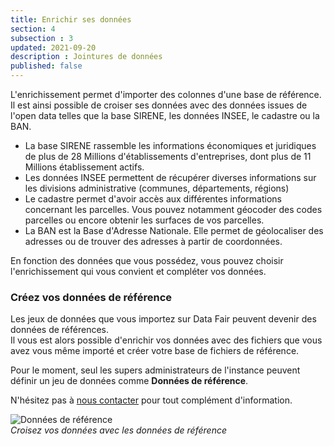 ```yaml
---
title: Enrichir ses données
section: 4
subsection : 3
updated: 2021-09-20
description : Jointures de données
published: false
---
```



L'enrichissement permet d'importer des colonnes d'une base de référence. Il est ainsi possible de croiser ses données avec des données issues de l'open data telles que la base SIRENE, les données INSEE, le cadastre ou la BAN.

* La base SIRENE rassemble les informations économiques et juridiques de plus de 28 Millions d'établissements d'entreprises, dont plus de 11 Millions établissement actifs.
* Les données INSEE permettent de récupérer diverses informations sur les divisions administrative (communes, départements, régions)
* Le cadastre permet d'avoir accès aux différentes informations concernant les parcelles. Vous pouvez notamment géocoder des codes parcelles ou encore obtenir les surfaces de vos parcelles.
* La BAN est la Base d'Adresse Nationale. Elle permet de géolocaliser des adresses ou de trouver des adresses à partir de coordonnées.

En fonction des données que vous possédez, vous pouvez choisir l'enrichissement qui vous convient et compléter vos données.


### Créez vos données de référence

Les jeux de données que vous importez sur Data Fair peuvent devenir des données de références.  
Il vous est alors possible d'enrichir vos données avec des fichiers que vous avez vous même importé et créer votre base de fichiers de référence.

Pour le moment, seul les supers administrateurs de l'instance peuvent définir un jeu de données comme **Données de référence**.

N'hésitez pas à [nous contacter](https://koumoul.com/contact) pour tout complément d'information.

![Données de référence](./images/user-guide/enrichment-master-data.jpg)  
*Croisez vos données avec les données de référence*
